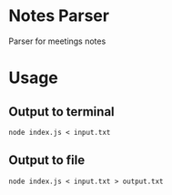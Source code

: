 # Notes Parser
Parser for meetings notes

# Usage
## Output to terminal

    node index.js < input.txt

## Output to file

    node index.js < input.txt > output.txt
